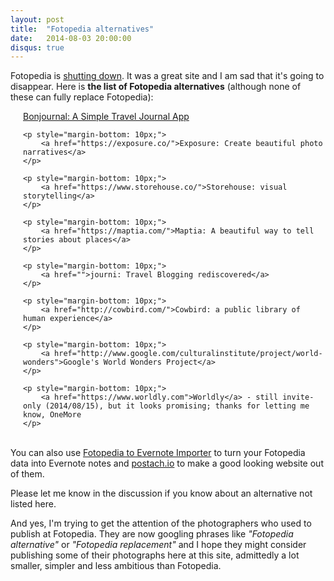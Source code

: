 ```yaml
---
layout: post
title:  "Fotopedia alternatives"
date:   2014-08-03 20:00:00
disqus: true
---
```

Fotopedia is <a href="http://blog.fotopedia.com/fotopedia-shutdown/">shutting down</a>. It was a great site and I am sad that it's going to disappear. Here is <strong>the list of Fotopedia alternatives</strong> (although none of these can fully replace Fotopedia): 

<div style="padding-left: 20px;">
    <p style="margin-bottom: 10px;">
        <a href="https://bonjourn.al/">Bonjournal: A Simple Travel Journal App</a>
    </p>

    <p style="margin-bottom: 10px;">
        <a href="https://exposure.co/">Exposure: Create beautiful photo narratives</a>
    </p>

    <p style="margin-bottom: 10px;">
        <a href="https://www.storehouse.co/">Storehouse: visual storytelling</a>
    </p>

    <p style="margin-bottom: 10px;">
        <a href="https://maptia.com/">Maptia: A beautiful way to tell stories about places</a>
    </p>

    <p style="margin-bottom: 10px;">
        <a href="">journi: Travel Blogging rediscovered</a>
    </p>

    <p style="margin-bottom: 10px;">
        <a href="http://cowbird.com/">Cowbird: a public library of human experience</a>
    </p>

    <p style="margin-bottom: 10px;">
        <a href="http://www.google.com/culturalinstitute/project/world-wonders">Google's World Wonders Project</a>
    </p>

    <p style="margin-bottom: 10px;">
        <a href="https://www.worldly.com">Worldly</a> - still invite-only (2014/08/15), but it looks promising; thanks for letting me know, OneMore
    </p>
</div>

<br />
You can also use <a href="http://www.fotopediatoevernote.com/">Fotopedia to Evernote Importer</a> to turn your Fotopedia data into Evernote notes and <a href="http://postach.io/">postach.io</a> to make a good looking website out of them.


Please let me know in the discussion if you know about an alternative not listed here.

And yes, I'm trying to get the attention of the photographers who used to publish at Fotopedia. They are now googling phrases like <i>"Fotopedia alternative"</i> or <i>"Fotopedia replacement"</i> and I hope they might consider publishing some of their photographs here at this site, admittedly a lot smaller, simpler and less ambitious than Fotopedia.
